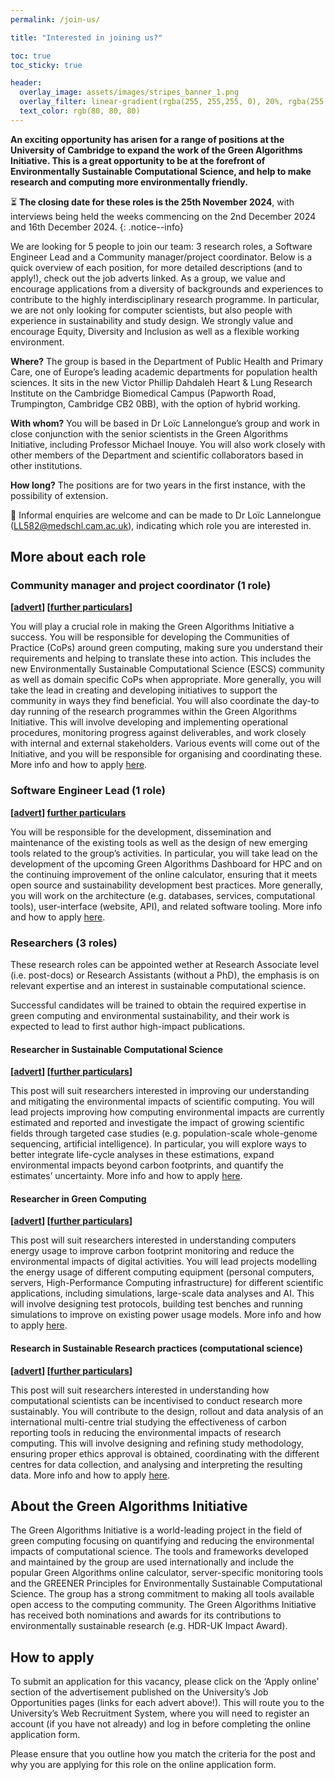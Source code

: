 ```yaml
---
permalink: /join-us/

title: "Interested in joining us?"

toc: true
toc_sticky: true

header:
  overlay_image: assets/images/stripes_banner_1.png
  overlay_filter: linear-gradient(rgba(255, 255,255, 0), 20%, rgba(255, 255, 255, 1))
  text_color: rgb(80, 80, 80)
---
```


__An exciting opportunity has arisen for a range of positions at the University of Cambridge to expand the work of the Green Algorithms Initiative. This is a great opportunity to be at the forefront of Environmentally Sustainable Computational Science, and help to make research and computing more environmentally friendly.__

:hourglass_flowing_sand: __The closing date for these roles is the 25th November 2024__, with interviews being held the weeks commencing on the 2nd December 2024 and 16th December 2024.
{: .notice--info}

We are looking for 5 people to join our team: 3 research roles, a Software Engineer Lead and a Community manager/project coordinator. Below is a quick overview of each position, for more detailed descriptions (and to apply!), check out the job adverts linked.
As a group, we value and encourage applications from a diversity of backgrounds and experiences to contribute to the highly interdisciplinary research programme. In particular, we are not only looking for computer scientists, but also people with experience in sustainability and study design. We strongly value and encourage Equity, Diversity and Inclusion as well as a flexible working environment.

__Where?__ The group is based in the Department of Public Health and Primary Care, one of Europe’s leading academic departments for population health sciences. It sits in the new Victor Phillip Dahdaleh Heart & Lung Research Institute on the Cambridge Biomedical Campus (Papworth Road, Trumpington, Cambridge CB2 0BB), with the option of hybrid working.

__With whom?__ You will be based in Dr Loïc Lannelongue’s group and work in close conjunction with the senior scientists in the Green Algorithms Initiative, including Professor Michael Inouye. You will also work closely with other members of the Department and scientific collaborators based in other institutions.

__How long?__ The positions are for two years in the first instance, with the possibility of extension.

:email: Informal enquiries are welcome and can be made to Dr Loïc Lannelongue (LL582@medschl.cam.ac.uk), indicating which role you are interested in.

## More about each role

### Community manager and project coordinator (1 role)

__[[advert](https://www.jobs.cam.ac.uk/job/49100/)] [[further particulars](https://www.jobs.cam.ac.uk/job/49100/file/FP_Community_Manager_and_Project_Coordinator.pdf)]__

You will play a crucial role in making the Green Algorithms Initiative a success. You will be responsible for developing the Communities of Practice (CoPs) around green computing, making sure you understand their requirements and helping to translate these into action. This includes the new Environmentally Sustainable Computational Science (ESCS) community as well as domain specific CoPs when appropriate. More generally, you will take the lead in creating and developing initiatives to support the community in ways they find beneficial. You will also coordinate the day-to day running of the research programmes within the Green Algorithms Initiative. This will involve developing and implementing operational procedures, monitoring progress against deliverables, and work closely with internal and external stakeholders. Various events will come out of the Initiative, and you will be responsible for organising and coordinating these. More info and how to apply [here](https://www.jobs.cam.ac.uk/job/49100/).

### Software Engineer Lead (1 role)

__[[advert](https://www.jobs.cam.ac.uk/job/49110/)] [further particulars](https://www.jobs.cam.ac.uk/job/49110/file/Further+Particulars+%28RH43986%29.pdf.pdf)__

You will be responsible for the development, dissemination and maintenance of the existing tools as well as the design of new emerging tools related to the group’s activities. In particular, you will take lead on the development of the upcoming Green Algorithms Dashboard for HPC and on the continuing improvement of the online calculator, ensuring that it meets open source and sustainability development best practices. More generally, you will work on the architecture (e.g. databases, services, computational tools), user-interface (website, API), and related software tooling. More info and how to apply [here](https://www.jobs.cam.ac.uk/job/49110/).

### Researchers (3 roles)
These research roles can be appointed wether at Research Associate level (i.e. post-docs) or Research Assistants (without a PhD), the emphasis is on relevant expertise and an interest in sustainable computational science.

Successful candidates will be trained to obtain the required expertise in green computing and environmental sustainability, and their work is expected to lead to first author high-impact publications.

#### Researcher in Sustainable Computational Science

__[[advert](https://www.jobs.cam.ac.uk/job/49106/)] [[further particulars](https://www.jobs.cam.ac.uk/job/49106/file/FP_Researcher_Sustainable_Computational_Science.pdf)]__

This post will suit researchers interested in improving our understanding and mitigating the environmental impacts of scientific computing. You will lead projects improving how computing environmental impacts are currently estimated and reported and investigate the impact of growing scientific fields through targeted case studies (e.g. population-scale whole-genome sequencing, artificial intelligence). In particular, you will explore ways to better integrate life-cycle analyses in these estimations, expand environmental impacts beyond carbon footprints, and quantify the estimates’ uncertainty. More info and how to apply [here](https://www.jobs.cam.ac.uk/job/49106/).

#### Researcher in Green Computing

__[[advert](https://www.jobs.cam.ac.uk/job/49117/)] [[further particulars](https://www.jobs.cam.ac.uk/job/49117/file/Further+Particulars+%28RH43993%29.pdf)]__

This post will suit researchers interested in understanding computers energy usage to improve carbon footprint monitoring and reduce the environmental impacts of digital activities. You will lead projects modelling the energy usage of different computing equipment (personal computers, servers, High-Performance Computing infrastructure) for different scientific applications, including simulations, large-scale data analyses and AI. This will involve designing test protocols, building test benches and running simulations to improve on existing power usage models. More info and how to apply [here](https://www.jobs.cam.ac.uk/job/49117/).

#### Research in Sustainable Research practices (computational science)

__[[advert](https://www.jobs.cam.ac.uk/job/49119/)] [[further particulars](https://www.jobs.cam.ac.uk/job/49119/file/Further+Particulars+%28RH43995%29.pdf)]__

This post will suit researchers interested in understanding how computational scientists can be incentivised to conduct research more sustainably. You will contribute to the design, rollout and data analysis of an international multi-centre trial studying the effectiveness of carbon reporting tools in reducing the environmental impacts of research computing. This will involve designing and refining study methodology, ensuring proper ethics approval is obtained, coordinating with the different centres for data collection, and analysing and interpreting the resulting data. More info and how to apply [here](https://www.jobs.cam.ac.uk/job/49119/).

## About the Green Algorithms Initiative
The Green Algorithms Initiative is a world-leading project in the field of green computing focusing on quantifying and reducing the environmental impacts of computational science. The tools and frameworks developed and maintained by the group are used internationally and include the popular Green Algorithms online calculator, server-specific monitoring tools and the GREENER Principles for Environmentally Sustainable Computational Science. The group has a strong commitment to making all tools available open access to the computing community. The Green Algorithms Initiative has received both nominations and awards for its contributions to environmentally sustainable research (e.g. HDR-UK Impact Award).

## How to apply
To submit an application for this vacancy, please click on the ‘Apply online’ section of the advertisement published on the University’s Job Opportunities pages (links for each advert above!). This will route you to the University’s Web Recruitment System, where you will need to register an account (if you have not already) and log in before completing the online application form.

Please ensure that you outline how you match the criteria for the post and why you are applying for this role on the online application form.
